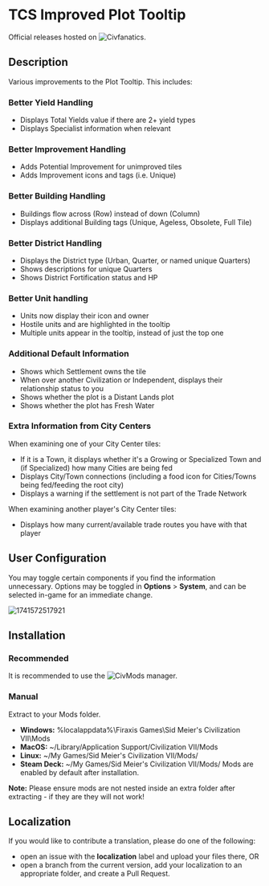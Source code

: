 # TCS Improved Plot Tooltip
Official releases hosted on ![Civfanatics](https://forums.civfanatics.com/resources/tcs-improved-plot-tooltip.31859/).

## Description
Various improvements to the Plot Tooltip. This includes:

### Better Yield Handling
* Displays Total Yields value if there are 2+ yield types
* Displays Specialist information when relevant

### Better Improvement Handling
* Adds Potential Improvement for unimproved tiles
* Adds Improvement icons and tags (i.e. Unique)

### Better Building Handling
* Buildings flow across (Row) instead of down (Column)
* Displays additional Building tags (Unique, Ageless, Obsolete, Full Tile)

### Better District Handling
* Displays the District type (Urban, Quarter, or named unique Quarters)
* Shows descriptions for unique Quarters
* Shows District Fortification status and HP

### Better Unit handling
* Units now display their icon and owner
* Hostile units and are highlighted in the tooltip
* Multiple units appear in the tooltip, instead of just the top one

### Additional Default Information
* Shows which Settlement owns the tile
* When over another Civilization or Independent, displays their relationship status to you
* Shows whether the plot is a Distant Lands plot
* Shows whether the plot has Fresh Water

### Extra Information from City Centers
When examining one of your City Center tiles:
 * If it is a Town, it displays whether it's a Growing or Specialized Town and (if Specialized) how many Cities are being fed
 * Displays City/Town connections (including a food icon for Cities/Towns being fed/feeding the root city)
 * Displays a warning if the settlement is not part of the Trade Network

When examining another player's City Center tiles:
 * Displays how many current/available trade routes you have with that player

## User Configuration
You may toggle certain components if you find the information unnecessary. Options may be toggled in **Options** > **System**, and can be selected in-game for an immediate change.

![1741572517921](https://github.com/user-attachments/assets/b3e980a6-c38b-4b32-a2f7-814b60d79010)

## Installation
### Recommended
It is recommended to use the ![CivMods](https://civmods.com/) manager.
### Manual
Extract to your Mods folder.
* **Windows:** %localappdata%\Firaxis Games\Sid Meier's Civilization VII\Mods
* **MacOS:** ~/Library/Application Support/Civilization VII/Mods
* **Linux:** ~/My Games/Sid Meier's Civilization VII/Mods/
* **Steam Deck:** ~/My Games/Sid Meier's Civilization VII/Mods/
Mods are enabled by default after installation.

**Note:** Please ensure mods are not nested inside an extra folder after extracting - if they are they will not work!

## Localization
If you would like to contribute a translation, please do one of the following:
* open an issue with the **localization** label and upload your files there, OR
* open a branch from the current version, add your localization to an appropriate folder, and create a Pull Request.
